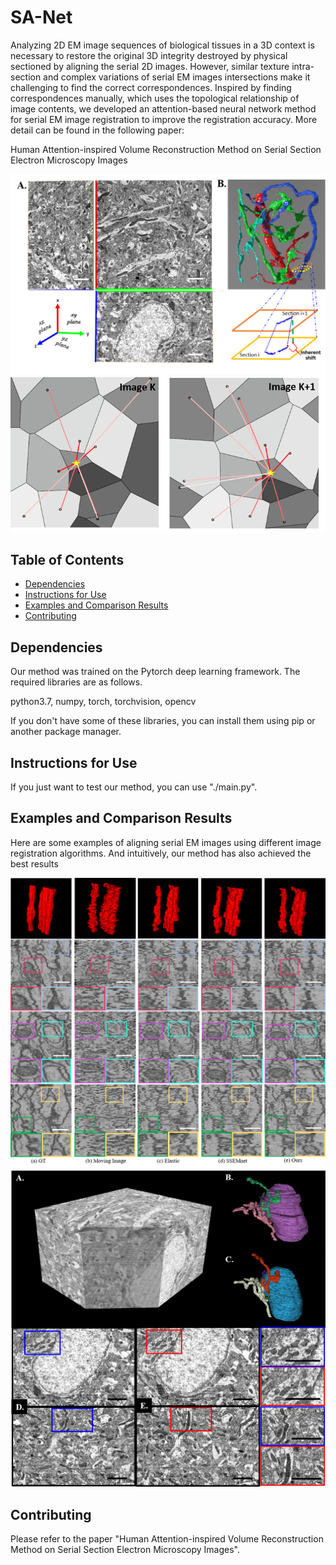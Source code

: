 # SA-Net
Analyzing 2D EM image sequences of biological tissues in a 3D context is necessary to restore the original 3D integrity destroyed by physical sectioned by aligning the serial 2D images. However, similar texture intra-section and complex variations of serial EM images intersections make it challenging to find the correct correspondences. Inspired by finding correspondences manually, which uses the topological relationship of image contents, we developed an attention-based neural network method for serial EM image registration to improve the registration accuracy.  More detail can be found in the following paper:

Human Attention-inspired Volume Reconstruction Method on Serial Section Electron Microscopy Images

![3D Aligning](https://github.com/FangxuZhou7/SA-Net/blob/main/show-img/3D%20volume%20reconstruction.png)
![3D Aligning](https://github.com/FangxuZhou7/SA-Net/blob/main/show-img/inspired.png)

## Table of Contents

- [Dependencies](#Dependencies)
- [Instructions for Use](#Instructions-for-Use)
- [Examples and Comparison Results](#Examples-and-Comparison-Results)
- [Contributing](#Contributing)

## Dependencies

Our method was trained on the Pytorch deep learning framework. 
The required libraries are as follows. 

python3.7, numpy, torch, torchvision, opencv

If you don't have some of these libraries, you can install them using pip or another package manager.

## Instructions for Use

If you just want to test our method, you can use "./main.py".


## Examples and Comparison Results

Here are some examples of aligning serial EM images using different image registration algorithms. And intuitively, our method has also achieved the best results

![Aligning results](https://github.com/FangxuZhou7/SA-Net/blob/main/show-img/res1.png)
![Aligning results](https://github.com/FangxuZhou7/SA-Net/blob/main/show-img/res.png)

## Contributing
Please refer to the paper "Human Attention-inspired Volume Reconstruction Method on Serial Section Electron Microscopy Images".
